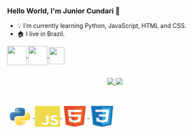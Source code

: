 ### Hello World, I'm Junior Cundari 👋

- 💡 I’m currently learning Python, JavaScript, HTML and CSS.
- 🏠 I live in Brazil.

<section>
  <div>
    <a href="https://www.instagram.com/juniiorcundari/" target="_blank">
    <img align="center" height="45" width="45" src="https://img.icons8.com/fluency/48/000000/instagram-new.png"/>
    </a>
    <a href = "mailto:jrcundari@yahoo.com.br" target="_blank">
    <img align="center" height="45" width="45" src="https://img.icons8.com/color/48/000000/yahoo-mail-app.png">
    </a>
    <a href="https://www.linkedin.com/in/jos%C3%A9-roberto-cundari-junior-a42961129/" target="_blank">
    <img align="center" height="40" width="36" src="https://cdn.jsdelivr.net/gh/devicons/devicon/icons/linkedin/linkedin-original.svg" />
    </a>
  </div>

##

  <div align="center">
    <a href="https://github.com/JuniorCundari">
    <img height="180em" src="https://github-readme-stats.vercel.app/api?username=JuniorCundari&show_icons=true&theme=discord_old_blurple&include_all_commits=true&count_private=true"/>
    <img height="180em" src="https://github-readme-stats.vercel.app/api/top-langs/?username=JuniorCundari&langs_count=8&theme=discord_old_blurple"/>
  </div>
  
  ##
  
  <div style="display: inline_block"><br>
    <img align="center" alt="junior-Python" height="50" width="60" src="https://raw.githubusercontent.com/devicons/devicon/master/icons/python/python-original.svg">
    <img align="center" alt="junior-Js" height="50" width="60" src="https://raw.githubusercontent.com/devicons/devicon/master/icons/javascript/javascript-plain.svg">
    <img align="center" alt="junior-HTML" height="50" width="60" src="https://raw.githubusercontent.com/devicons/devicon/master/icons/html5/html5-original.svg">
    <img align="center" alt="junior-CSS" height="50" width="60" src="https://raw.githubusercontent.com/devicons/devicon/master/icons/css3/css3-original.svg">
  </div>
</section>

